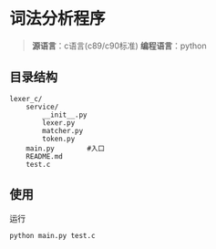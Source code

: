 # 词法分析程序
> **源语言**：c语言(c89/c90标准) 
> **编程语言**：python
## 目录结构
```
lexer_c/
    service/
        __init__.py
        lexer.py
        matcher.py
        token.py
    main.py        #入口
    README.md
    test.c
```
## 使用
运行
```
python main.py test.c
```